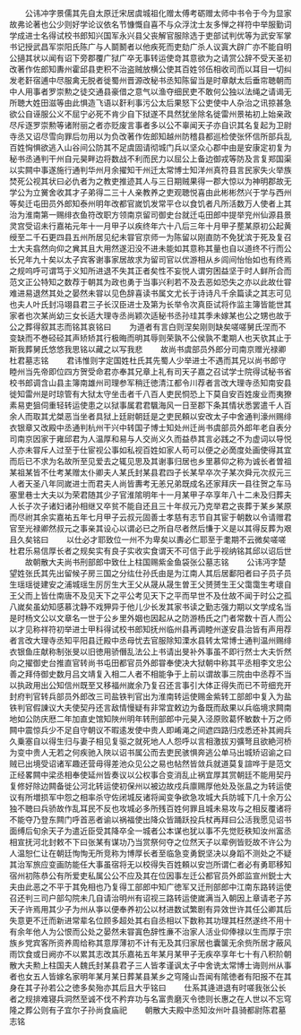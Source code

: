 <!-- { "loadSidebar": true } -->
　　公讳冲字景儒其先自太原迁宋居虞城祖化赠太傅考砺赠太师中书令于今为显家故弗论著也公少则好学论议依名节慷慨自喜不与众浮沈士友多惮之祥符中举服勤词学成进士名得试校书郎知兴国军永兴县父丧解官服除选于吏部试判优等为武安军掌书记授武昌军崇阳氏陈广与人鬬鬭者以他疾死而吏劾广杀人议寘大辟广亦不能自明公擿其状以闻有诏下旁郡覆广狱广卒无事转运使竒其意欲为之请赏公辞不受天圣初改著作佐郎知夀州霍邱县吏积不治盗贼放横公使其百姓邻伍相收司而以耳目一切纠发老姧宿逋中尽服禽无脱者徙蜀州晋源改秘书丞知陈留当是时章献太后垂帘聴朝而中人用事者罗崇勲之徒交通县豪借之意气以渔夺细民吏不敢何公独以法绳之请谒无所聴大姓田滋等由此惧造飞语以姧利事污公太后果怒下公吏使中人杂治之讯掠甚急欲公自诬服公义不屈宁必死不肯少自下狱遂不具然犹坐除名徙雷州景祐初上始亲政尽斥逐罗崇勲等诸附丽之者亦贬废言事者多以公不辜闻天子亦自识其名复起为卫尉寺丞又诏尽雪向罪后勿用以为负改著作佐郎知越州防稽县都巡检使张怀信所部兵乱百姓恟惧欲逃入山谷间公防其不足虞固请彻城门兵以坚众心郡中由是安康定初复为秘书丞通判干州自元昊畔边将数战不利而民力以屈公上备边御戎等防及言复郑国渠以实闗中事遂施行通判华州月余擢知干州迁太常博士知洋州真符县言民家失火举族焚死公视其状曰必仇者为之教吏推迹其人与三日期贼果得一郡大惊以为神明郡故无学公为立黉舍收其才子弟得二三十人亲教养之吏观聴悦喜由此彬彬然兴于学与西州等矣迁屯田员外郎知泰州明年改都官嵗饥发常平仓以食饥者凡所活数万人使者上其治为淮南第一赐绯衣鱼符改职方领南京留司御史台就迁屯田郎中提举兖州仙源县景灵宫受诏未行嘉祐元年十一月甲子以疾终年六十八后三年十月甲子塟某原初公起黄绶至二千石更四县五州所居见纪未甞官京师一为陈留以刚直防不免犹滨于死及复召士大夫翕然向仰之兾其且大用然遂汩没不进未能如其意称其量也自以道终不行而公长兄年九十矣以太子宾客谢事家居故求为留司官以优游相从乡闾间怡怡如也有终焉之规呜呼可谓笃于义知所进退不失其正者矣性不妄悦人谓穷困益坚于时人鲜所合而范文正公特知之数荐于朝其为政也勇于当事兴利若不及去恶如恐失之亦以此故仕甞难进易退然其处之晏然未甞以见色辞喜读书属文尤长于诗诗凡千余篇读之其志可见也夫人叶氏封冯翊县君三子长汉臣进士及第为长举令次真臣试将作监主簿皆能世其家者也次某尚幼三女长适大理寺丞尚颖次适秘书丞孙珪其季未嫁某也公之甥也故于公之葬得叙其志而铭其哀铭曰
　　为道者有言白则涅矣刚则缺矣嗟嗟舅氏涅而不变缺而不巻硁硁其声矫矫其行极晦而明其辱则荣孰不公侯孰不耄期人也天欤其止于斯我葬舅氏悠悠我思铭以藏之以写我悲
　　故尚书虞部员外郎分司南京赠光禄卿杜君墓志铭
　　君讳惟则字定国姓杜氏其先蜀人少举进士不遇而其兄以尚书郎守睦州当先帝即位四方贺受命君亦奉其兄章上礼有司天子嘉之召试学士院得试秘书省校书郎调含山县主簿南雄州司理参军稍迁徳清江都令川荐者言改大理寺丞知南安县徙知雷州是时琼管有大狱太守坐击者千八百人吏民恫恐上下莫自安百姓废业而夷獠素易吏狙伺重轻转运使患之以狱事属君君颿海风一日至郡下条其情状悉罢遣千人百余人而取其尤桀恶当坐者具狱上廷尉朝廷是之吏民頼以安改太子中舍通判濠州赐绯衣银章又改殿中丞通判杭州干兴中转国子博士知处州迁尚书虞部员外郎年老自表分司南京因家于雍邱君为人温厚和易与人交尚义久而益恭其言必践之不为虚词以导悦人亦未甞斥人过至于仕宦视公事如私视百姓如家人苟可以便之必啇度处画使得其宜而后已不求为名故所至见爱去之辄见思及其谢事归居也乡里慕仰之称为诚长者曽祖某祖某皆不仕考某赠太仆卿夫人某氏封某县君四子长某早卒次子某次舜元次叔元三人者天圣八年同嵗进士而君夫人尚皆夀考无恙兄弟既成名还家拜庆一县往贺之车马塞里巷士大夫以为荣君随其少子官淮隂明年十一月某甲子卒享年八十二未及归葬夫人长子次子诸妇诸孙相继又卒贫不能自还且三十年叔元乃克举君之丧葬于某乡某原而尽祔其余实嘉祐五年七月甲子云叔元固善士孝慈有志节自其宦于朝数以令请赠君官至光禄卿然叔元之事亲其设心以谓必已之所自尽者然后慊于义是以其得反葬为艰且久矣铭曰
　　以仕必才耶致位一州不为卑矣以夀必仁耶至于耄期不云微矣嗟嗟杜君乐易信厚长者之规矣实有良子实收实食谓天不可信于此乎视纳铭其邱以诏后世
　　故朝散大夫尚书刑部郎中致仕上柱国赐紫金鱼袋张公墓志铭
　　公讳沔字楚望姓张氏其先出留候子房三国之分纮仕孙氏由是为江南人其后居鄱阳者曰子员子员生瑶瑶徙建安之浦城瑶生厉厉生大王父从晟从晟生曽王父赟赟生王父霭霭生考瓌自王父而上皆仕南唐不及见天下之平公考见天下之平而早世不及仕故不闻于时公之孤八嵗矣虽幼知感慕沈静不戏狎异于他儿少长发其家书读之勤志强力期以文学成名当是时杨文公以文章名一世于公乡里外姻也因起从之防游杨氏之门者常数十百人而公以才见称祥符初举进士甲科得试校书郎知抚州临州县再调睦州遂安县治皆有声用荐者言改大理寺丞知平阳县迁殿中丞母忧去官服除知溧水县转太常博士通判温州赐绯衣银鱼庄献称制张旻以旧徳用骄僭乱法公上书请出旻补外事虽不即行然士大夫忻然向之擢御史台推直官转尚书屯田都官员外郎甞奉使决大狱朝中称其平丞相李文忠公善之拜侍御史数月吕文靖复入相二人者不相能争于上前以谓故事三院由中丞荐不当以执政用出公知信州既至又移福州嵗余乃复召还言事引大体正得失而已不苛细充开封府判官转兵部员外郎改三司盐铁判官出为淮南转运使赐金紫转工部郎中复入为盐铁判官假諌议大夫使契丹还言敌情慢疑有非常宜敕边为备既而敌果以兵临境求闗南地如公防庆厯二年加直史馆知陜州明年转刑部郎中元昊入泾原败葛怀敏数十万之师闗中震惊兵少不足自守朝议不暇逺发使中贵人即崤渑之间遮四路归戍悉还补其阙兵久乗塞自以得生归与妻子相见复驱之就死地人人怨呼以言相激拔刃彍弩且欲絶河桥为变中贵人无若之何疾驰入陜以诏书属公而去吏民骇惧奔逃公单马出城矫诏谕之曰贼已出境受诏诸军趣还营毋得差池众见公之易也帖然皆敛兵就道莫复諠哗于是范文正经畧闗中梁丞相奉使延州皆奏议以公权事合变消乱止祸宜厚其赏朝廷不能用契丹复修好除边闗备徙公河北转运使初保州以被边故戍兵廪赐厚他处及张昷之为转运使议有所増损军中怨之相率杀守佐闭城反诸将闻变争欲急攻城大兵防城下几十余万公独不聴曰兵骄故作乱耳民不反也攻城必多所残百姓何罪且城未易攻与之相反覆诸将不能夺乃登东闗门呼首恶者谕以祸福使出降众皆踊跃投兵杖再拜曰公活我愿见诏书面缚后旬余天子为遣近臣受其降卒全一城者公本谋也犹以事不先觉贬秩知汝州富丞相宣抚河北封敕不下曰张某有谋功乃当赏祭何夺之位然天子以辈例皆贬故不许公为人温恕仁让在朝廷恂恂无所竞称为博厚长者至临急变勇鋭坚决以身蹈不测处之不疑其治军旅应变画防能任大事虽宿将无以校得失百姓頼以安岂所谓仁者必有勇耶移知宿州初陈恭公有所爱吏私属公公不应及其在位因事左迁公都官员外郎监宣州鋭士大夫由此恶之不平于其免相也乃复得工部郎中知广徳军又迁刑部郎中江南东路转运使召还判三司户部勾院未几自请治明州有诏视三路转运使嵗满当入朝因上章请老子苏天子许焉用其少子为州从亊以便奉养初公以材进数试繁剧有异效世许其任公卿其后失意更不迁而新进常辈名位顾多超处其右自丞相以下数称其功理其枉然遂终不用十有余年他人为公恨而公处之晏然未甞寘色辞性亷不治家人活业仰俸禄以生而厚于宗族乡党宾客所资养周给称其意厚薄初不计有无及其归家居也囊箧无余赀所居才蔽风雨饮食或日阙亦不以累其志改其乐嘉祐五年某月某甲子无疾卒享年七十有八积阶朝散大夫勲上柱国夫人魏氏封某县君子三人皆孝谨讽太子中舍诜太常博士诲则州从事者也女五人皆嫁名家明年某月某日葬某县某乡之穹隆山吾闻有隂徳者有阳报不在其身在其子孙若公之徳多矣殆亦其后且大乎铭曰
　　仕系其逄进退有时嗟我张公长者之规排难寝兵洞然至诚不伐不矜弃功与名富贵磨灭令徳则长惠之在人世以不忘穹隆之葬公则有子宜尔子孙尚食庙祀
　　朝散大夫殿中丞知汝州叶县骑都尉陈君墓志铭

